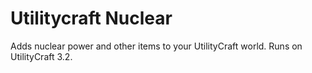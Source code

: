 # Utilitycraft Nuclear
Adds nuclear power and other items to your UtilityCraft world. Runs on UtilityCraft 3.2.
